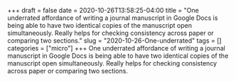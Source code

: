 +++draft = falsedate = 2020-10-26T13:58:25-04:00title = "One underrated affordance of writing a journal manuscript in Google Docs is being able to have two identical copies of the manuscript open simultaneously. Really helps for checking consistency across paper or comparing two sections."slug = "2020-10-26-One-underrated"tags = []categories = ["micro"]+++One underrated affordance of writing a journal manuscript in Google Docs is being able to have two identical copies of the manuscript open simultaneously. Really helps for checking consistency across paper or comparing two sections.